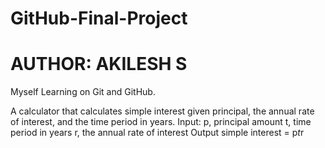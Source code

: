 # GitHub-Final-Project

# AUTHOR: AKILESH S

Myself Learning on Git and GitHub.

A calculator that calculates simple interest given principal, the annual rate of interest, and the time period in years.
Input:
   p, principal amount
   t, time period in years
   r, the annual rate of interest
Output
   simple interest = p*t*r
